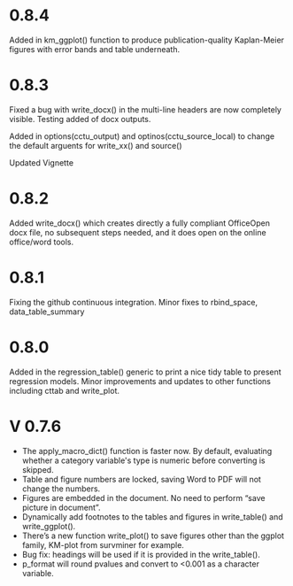 # 0.8.4

Added in km_ggplot() function to produce publication-quality Kaplan-Meier figures with error bands and table underneath.

# 0.8.3

Fixed a bug with write_docx() in the multi-line headers are now completely visible. Testing added of docx outputs.

Added in options(cctu_output) and optinos(cctu_source_local) to change the default arguents for write_xx() and source()

Updated Vignette


# 0.8.2

Added write_docx() which creates directly a fully compliant OfficeOpen docx file,
no subsequent steps needed, and it does open on the online office/word tools.


# 0.8.1 

Fixing the github continuous integration. Minor fixes to rbind_space, data_table_summary


#  0.8.0

Added in the regression_table() generic to print a nice tidy table
to present regression models. Minor improvements and updates to other functions including cttab and write_plot.



# V 0.7.6

-	The apply_macro_dict() function is faster now. By default, evaluating whether a category variable's type is numeric before converting is skipped.
-	Table and figure numbers are locked, saving Word to PDF will not change the numbers.
-	Figures are embedded in the document. No need to perform “save picture in document”.
-	Dynamically add footnotes to the tables and figures in write_table() and write_ggplot().
-	There’s a new function write_plot() to save figures other than the ggplot family, KM-plot from survminer for example. 
-	Bug fix: headings will be used if it is provided in the write_table().
- p_format will round pvalues and convert to <0.001 as a character variable.

